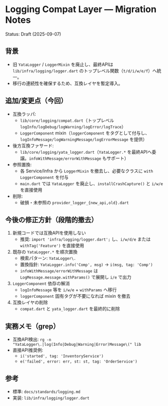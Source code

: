 # Logging Compat Layer — Migration Notes

Status: Draft (2025-09-07)

## 背景
- 旧 `YataLogger` / `LoggerMixin` を廃止し、最終APIは `lib/infra/logging/logger.dart` のトップレベル関数（`t/d/i/w/e/f`）へ統一。
- 移行の連続性を確保するため、互換レイヤを暫定導入。

## 追加/変更点（今回）
- 互換ラッパ:
  - `lib/core/logging/compat.dart`（トップレベル `logInfo/logDebug/logWarning/logError/logTrace`）
  - `LoggerComponent` mixin（`loggerComponent` をタグとして付与し、`logInfoMessage/logWarningMessage/logErrorMessage` を提供）
- 後方互換ファサード:
  - `lib/core/logging/yata_logger.dart`（`YataLogger.*` を最終APIへ委譲。`infoWithMessage/errorWithMessage` もサポート）
- 参照置換:
  - 各 Service/Infra から `LoggerMixin` を撤去し、必要なクラスに `with LoggerComponent` を付与
  - `main.dart` では `YataLogger` を廃止し、`installCrashCapture()` と `i/w/e` を直接使用
- 削除:
  - 破損・未参照の `provider_logger_{new_api,old}.dart`

## 今後の修正方針（段階的撤去）
1) 新規コードでは互換APIを使用しない
   - 推奨: `import 'infra/logging/logger.dart';` し、`i/w/d/e` または `withTag('Feature')` を直接使用
2) 既存の `YataLogger.*` を順次置換
   - 検索パターン: `YataLogger\.`
   - 置換指針: `YataLogger.info('Comp', msg)` → `i(msg, tag: 'Comp')`
   - `infoWithMessage/errorWithMessage` は `LogMessage.message.withParams()` で展開し `i/e` で出力
3) `LoggerComponent` 依存の解消
   - `logInfoMessage` 等を `i/w/e` + `withParams` へ移行
   - `loggerComponent` 固有タグが不要になれば mixin を撤去
4) 互換レイヤの削除
   - `compat.dart` と `yata_logger.dart` を最終的に削除

## 実務メモ（grep）
- 互換API検出: `rg -n "YataLogger\.|log(Info|Debug|Warning|Error)Message\(" lib`
- 直接API推奨例:
  - `i('started', tag: 'InventoryService')`
  - `e('failed', error: err, st: st, tag: 'OrderService')`

## 参考
- 標準: `docs/standards/logging.md`
- 実装: `lib/infra/logging/logger.dart`

